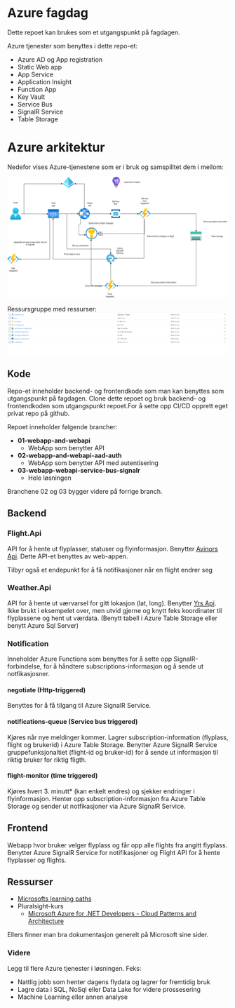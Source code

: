 # Azure fagdag

Dette repoet kan brukes som et utgangspunkt på fagdagen.

Azure tjenester som benyttes i dette repo-et:

- Azure AD og App registration
- Static Web app
- App Service
- Application Insight
- Function App
- Key Vault
- Service Bus
- SignalR Service
- Table Storage

# Azure arkitektur

Nedefor vises Azure-tjenestene som er i bruk og samspilltet dem i mellom:

![Azure arkitektur](azure.png)

Ressursgruppe med ressurser:
![Azure resource-group](resource-group.png)

## Kode

Repo-et inneholder backend- og frontendkode som man kan benyttes som utgangspunkt på fagdagen. Clone dette repoet og bruk backend- og frontendkoden som utgangspunkt repoet.For å sette opp CI/CD opprett eget privat repo på github.

Repoet inneholder følgende brancher:

- **01-webapp-and-webapi**
  - WebApp som benytter API
- **02-webapp-and-webapi-aad-auth**
  - WebApp som benytter API med autentisering
- **03-webapp-webapi-service-bus-signalr**
  - Hele løsningen

Branchene 02 og 03 bygger videre på forrige branch.

## Backend

### Flight.Api

API for å hente ut flyplasser, statuser og flyinformasjon. Benytter [Avinors Api](https://avinor.no/en/corporate/services/flydata/flydata-i-xml-format). Dette API-et benyttes av web-appen.

Tilbyr også et endepunkt for å få notifikasjoner når en flight endrer seg

### Weather.Api

API for å hente ut værvarsel for gitt lokasjon (lat, long). Benytter [Yrs Api](https://developer.yr.no/doc/GettingStarted/). Ikke brukt i eksempelet over, men utvid gjerne og knytt feks koordinater til flyplassene og hent ut værdata. (Benytt tabell i Azure Table Storage eller benytt Azure Sql Server)

### Notification

Inneholder Azure Functions som benyttes for å sette opp SignalR-forbindelse, for å håndtere subscriptions-informasjon og å sende ut notfikasjosner.

#### negotiate (Http-triggered)

Benyttes for å få tilgang til Azure SignalR Service.

#### notifications-queue (Service bus triggered)

Kjøres når nye meldinger kommer. Lagrer subscription-information (flyplass, flight og brukerid) i Azure Table Storage. Benytter Azure SignalR Service gruppefunksjonaltiet (flight-id og bruker-id) for å sende ut informasjon til riktig bruker for riktig fligth.

#### flight-monitor (time triggered)

Kjøres hvert 3. minutt\* (kan enkelt endres) og sjekker endringer i flyinformasjon. Henter opp subscription-informasjon fra Azure Table Storage og sender ut notfikasjoner via Azure SignalR Service.

## Frontend

Webapp hvor bruker velger flyplass og får opp alle flights fra angitt flyplass. Benytter Azure SignalR Service for notifikasjoner og Flight API for å hente flyplasser og flights.

## Ressurser

- [Microsofts learning paths](https://docs.microsoft.com/en-us/learn/browse)
- Pluralsight-kurs
  - [Microsoft Azure for .NET Developers - Cloud Patterns and Architecture](https://www.pluralsight.com/courses/microsoft-azure-dotnet-cloud-architecture-update)

Ellers finner man bra dokumentasjon generelt på Microsoft sine sider.

### Videre

Legg til flere Azure tjenester i løsningen. Feks:

- Nattlig jobb som henter dagens flydata og lagrer for fremtidig bruk
- Lagre data i SQL, NoSql eller Data Lake for videre prossesering
- Machine Learning eller annen analyse
